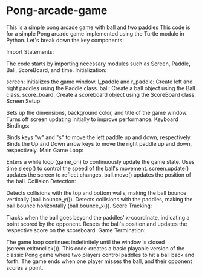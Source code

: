 # Pong-arcade-game
This is a simple pong arcade game with ball and two paddles
This code is for a simple Pong arcade game implemented using the Turtle module in Python. Let's break down the key components:

Import Statements:

The code starts by importing necessary modules such as Screen, Paddle, Ball, ScoreBoard, and time.
Initialization:

screen: Initializes the game window.
l_paddle and r_paddle: Create left and right paddles using the Paddle class.
ball: Create a ball object using the Ball class.
score_board: Create a scoreboard object using the ScoreBoard class.
Screen Setup:

Sets up the dimensions, background color, and title of the game window.
Turns off screen updating initially to improve performance.
Keyboard Bindings:

Binds keys "w" and "s" to move the left paddle up and down, respectively.
Binds the Up and Down arrow keys to move the right paddle up and down, respectively.
Main Game Loop:

Enters a while loop (game_on) to continuously update the game state.
Uses time.sleep() to control the speed of the ball's movement.
screen.update() updates the screen to reflect changes.
ball.move() updates the position of the ball.
Collision Detection:

Detects collisions with the top and bottom walls, making the ball bounce vertically (ball.bounce_y()).
Detects collisions with the paddles, making the ball bounce horizontally (ball.bounce_x()).
Score Tracking:

Tracks when the ball goes beyond the paddles' x-coordinate, indicating a point scored by the opponent.
Resets the ball's position and updates the respective score on the scoreboard.
Game Termination:

The game loop continues indefinitely until the window is closed (screen.exitonclick()).
This code creates a basic playable version of the classic Pong game where two players control paddles to hit a ball back and forth. The game ends when one player misses the ball, and their opponent scores a point.
